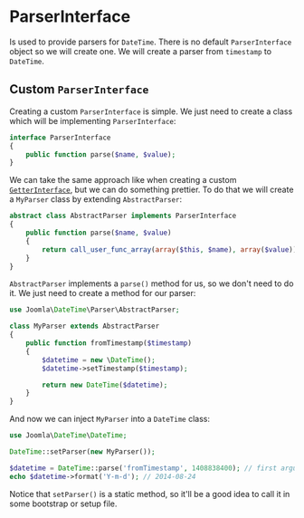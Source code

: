 # ParserInterface
Is used to provide parsers for `DateTime`. There is no default `ParserInterface` object so we will create
one. We will create a parser from `timestamp` to `DateTime`.

## Custom `ParserInterface`
Creating a custom `ParserInterface` is simple. We just need to create a class which will be implementing `ParserInterface`:
```php
interface ParserInterface
{
	public function parse($name, $value);
}
```

We can take the same approach like when creating a custom [`GetterInterface`](getter.md), but we can do something
prettier. To do that we will create a `MyParser` class by extending `AbstractParser`:
```php
abstract class AbstractParser implements ParserInterface
{
	public function parse($name, $value)
	{
		return call_user_func_array(array($this, $name), array($value));
	}
}
```

`AbstractParser` implements a `parse()` method for us, so we don't need to do it. We just need to create
a method for our parser:
```php
use Joomla\DateTime\Parser\AbstractParser;

class MyParser extends AbstractParser
{
	public function fromTimestamp($timestamp)
	{
		$datetime = new \DateTime();
		$datetime->setTimestamp($timestamp);

		return new DateTime($datetime);
	}
}
```

And now we can inject `MyParser` into a `DateTime` class:
```php
use Joomla\DateTime\DateTime;

DateTime::setParser(new MyParser());

$datetime = DateTime::parse('fromTimestamp', 1408838400); // first argument is a name of the method in MyParser class
echo $datetime->format('Y-m-d'); // 2014-08-24
```
Notice that `setParser()` is a static method, so it'll be a good idea to call it in some bootstrap or setup file.
